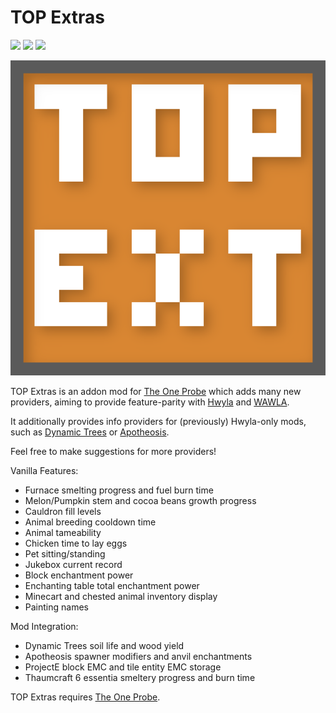 # TOP Extras 

[![](https://img.shields.io/modrinth/dt/top-extras)](https://modrinth.com/mod/top-extras) [![](http://cf.way2muchnoise.eu/628618.svg)](https://www.curseforge.com/minecraft/mc-mods/top-extras)  [![](http://cf.way2muchnoise.eu/versions/628618.svg)](https://www.curseforge.com/minecraft/mc-mods/top-extras)

![Logo](/src/main/resources/assets/topextras/textures/logo.png)


TOP Extras is an addon mod for [The One Probe](https://github.com/McJtyMods/TheOneProbe) which adds many new providers, aiming to provide feature-parity with [Hwyla](https://github.com/TehNut-Mods/HWYLA) and [WAWLA](https://github.com/Darkhax-Minecraft/WAWLA). 

It additionally provides info providers for (previously) Hwyla-only mods, such as [Dynamic Trees](https://github.com/DynamicTreesTeam/DynamicTrees) or [Apotheosis](https://github.com/Shadows-of-Fire/Apotheosis/).

Feel free to make suggestions for more providers!

Vanilla Features:
* Furnace smelting progress and fuel burn time
* Melon/Pumpkin stem and cocoa beans growth progress
* Cauldron fill levels
* Animal breeding cooldown time
* Animal tameability
* Chicken time to lay eggs
* Pet sitting/standing
* Jukebox current record
* Block enchantment power
* Enchanting table total enchantment power
* Minecart and chested animal inventory display
* Painting names

Mod Integration:
* Dynamic Trees soil life and wood yield
* Apotheosis spawner modifiers and anvil enchantments
* ProjectE block EMC and tile entity EMC storage
* Thaumcraft 6 essentia smeltery progress and burn time

TOP Extras requires [The One Probe](https://github.com/McJtyMods/TheOneProbe).
